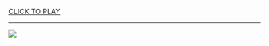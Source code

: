 
<a href="https://premium76.site?title=unblocked_gun_games&ref=13M">CLICK TO PLAY</a></h3>
<hr>

<a href="https://premium76.site?title=unblocked_gun_games&ref=13M"><img src="https://clearcache.store/games.png"></a>


